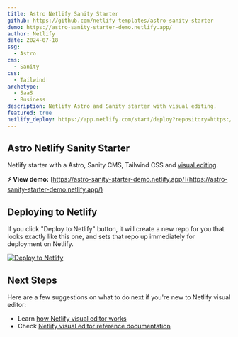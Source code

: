 ```yaml
---
title: Astro Netlify Sanity Starter
github: https://github.com/netlify-templates/astro-sanity-starter
demo: https://astro-sanity-starter-demo.netlify.app/
author: Netlify
date: 2024-07-18
ssg:
  - Astro
cms:
  - Sanity
css:
  - Tailwind 
archetype:
  - SaaS
  - Business
description: Netlify Astro and Sanity starter with visual editing.
featured: true
netlify_deploy: https://app.netlify.com/start/deploy?repository=https://github.com/netlify-templates/astro-sanity-starter
---
```



## Astro Netlify Sanity Starter

Netlify starter with a Astro, Sanity CMS, Tailwind CSS and [visual editing](https://docs.netlify.com/visual-editor/overview/).

**⚡ View demo:** [https://astro-sanity-starter-demo.netlify.app/](https://astro-sanity-starter-demo.netlify.app/)

## Deploying to Netlify

If you click "Deploy to Netlify" button, it will create a new repo for you that looks exactly like this one, and sets that repo up immediately for deployment on Netlify.

[![Deploy to Netlify](https://www.netlify.com/img/deploy/button.svg)](https://app.netlify.com/start/deploy?repository=https://github.com/netlify-templates/astro-sanity-starter)

## Next Steps

Here are a few suggestions on what to do next if you're new to Netlify visual editor:

- Learn [how Netlify visual editor works](https://docs.netlify.com/visual-editor/overview/)
- Check [Netlify visual editor reference documentation](https://visual-editor-reference.netlify.com/)



